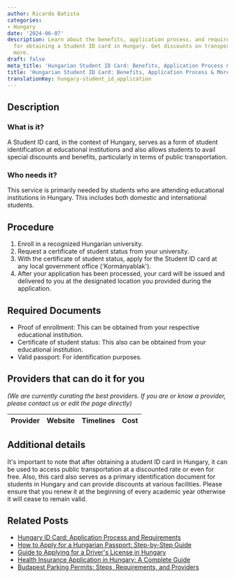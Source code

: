 ```yaml
---
author: Ricardo Batista
categories:
- Hungary
date: '2024-06-07'
description: Learn about the benefits, application process, and required documents
  for obtaining a Student ID card in Hungary. Get discounts on transportation and
  more.
draft: false
meta_title: 'Hungarian Student ID Card: Benefits, Application Process & More'
title: 'Hungarian Student ID Card: Benefits, Application Process & More'
translationKey: hungary-student_id_application
---
```


## Description
### What is it?
A Student ID card, in the context of Hungary, serves as a form of student identification at educational institutions and also allows students to avail special discounts and benefits, particularly in terms of public transportation.

### Who needs it?
This service is primarily needed by students who are attending educational institutions in Hungary. This includes both domestic and international students.

## Procedure
1. Enroll in a recognized Hungarian university.
2. Request a certificate of student status from your university.
3. With the certificate of student status, apply for the Student ID card at any local government office ('Kormányablak'). 
4. After your application has been processed, your card will be issued and delivered to you at the designated location you provided during the application.

## Required Documents
- Proof of enrollment: This can be obtained from your respective educational institution. 
- Certificate of student status: This also can be obtained from your educational institution. 
- Valid passport: For identification purposes.

## Providers that can do it for you

_(We are currently curating the best providers. If you are or know a provider, please contact us or edit the page directly)_

| Provider        |     Website     |     Timelines    |       Cost      |
| :-------------: | :-------------: |  :-------------: | :-------------: |

## Additional details
It's important to note that after obtaining a student ID card in Hungary, it can be used to access public transportation at a discounted rate or even for free. Also, this card also serves as a primary identification document for students in Hungary and can provide discounts at various facilities. Please ensure that you renew it at the beginning of every academic year otherwise it will cease to remain valid.



## Related Posts

- [Hungary ID Card: Application Process and Requirements](https://tramitit.com/guides/hungary/id_card_application/)
- [How to Apply for a Hungarian Passport: Step-by-Step Guide](https://tramitit.com/guides/hungary/passport_application/)
- [Guide to Applying for a Driver's License in Hungary](https://tramitit.com/guides/hungary/drivers_license_application/)
- [Health Insurance Application in Hungary: A Complete Guide](https://tramitit.com/guides/hungary/healthcare_insurance_application/)
- [Budapest Parking Permits: Steps, Requirements, and Providers](https://tramitit.com/guides/hungary/parking_permit_application/)